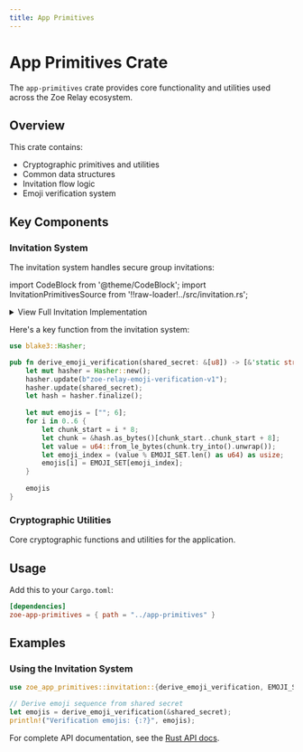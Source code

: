 ```yaml
---
title: App Primitives
---
```


# App Primitives Crate

The `app-primitives` crate provides core functionality and utilities used across the Zoe Relay ecosystem.

## Overview

This crate contains:
- Cryptographic primitives and utilities
- Common data structures
- Invitation flow logic
- Emoji verification system

## Key Components

### Invitation System

The invitation system handles secure group invitations:

import CodeBlock from '@theme/CodeBlock';
import InvitationPrimitivesSource from '!!raw-loader!../src/invitation.rs';

<details>
<summary>View Full Invitation Implementation</summary>

<CodeBlock language="rust" title="crates/app-primitives/src/invitation.rs">
{InvitationPrimitivesSource}
</CodeBlock>

</details>

Here's a key function from the invitation system:

```rust title="Emoji Verification Function"
use blake3::Hasher;

pub fn derive_emoji_verification(shared_secret: &[u8]) -> [&'static str; 6] {
    let mut hasher = Hasher::new();
    hasher.update(b"zoe-relay-emoji-verification-v1");
    hasher.update(shared_secret);
    let hash = hasher.finalize();
    
    let mut emojis = [""; 6];
    for i in 0..6 {
        let chunk_start = i * 8;
        let chunk = &hash.as_bytes()[chunk_start..chunk_start + 8];
        let value = u64::from_le_bytes(chunk.try_into().unwrap());
        let emoji_index = (value % EMOJI_SET.len() as u64) as usize;
        emojis[i] = EMOJI_SET[emoji_index];
    }
    
    emojis
}
```

### Cryptographic Utilities

Core cryptographic functions and utilities for the application.

## Usage

Add this to your `Cargo.toml`:

```toml
[dependencies]
zoe-app-primitives = { path = "../app-primitives" }
```

## Examples

### Using the Invitation System

```rust
use zoe_app_primitives::invitation::{derive_emoji_verification, EMOJI_SET};

// Derive emoji sequence from shared secret
let emojis = derive_emoji_verification(&shared_secret);
println!("Verification emojis: {:?}", emojis);
```

For complete API documentation, see the [Rust API docs](/zoe-relay/rustdoc/zoe_app_primitives/).